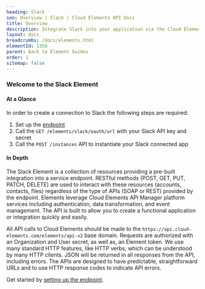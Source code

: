 ```yaml
---
heading: Slack
seo: Overview | Slack | Cloud Elements API Docs
title: Overview
description: Integrate Slack into your application via the Cloud Elements APIs.
layout: docs
breadcrumbs: /docs/elements.html
elementId: 1358
parent: Back to Element Guides
order: 1
sitemap: false
---
```


### Welcome to the Slack Element


#### At a Glance

In order to create a connection to Slack the following steps are required:

1. Set up the [endpoint](slack-endpoint-setup.html)
2. Call the `GET /elements/slack/oauth/url` with your Slack API key and secret
3. Call the `POST /instances` API to instantiate your Slack connected app

#### In Depth

The Slack Element is a collection of resources providing a pre-built integration into a service endpoint. RESTful methods (POST, GET, PUT, PATCH, DELETE) are used to interact with these resources (accounts, contacts, files) regardless of the type of APIs (SOAP or REST) provided by the endpoint. Elements leverage Cloud Elements API Manager platform services including authentication, data transformation, and event management.  The API is built to allow you to create a functional application or integration quickly and easily.

All API calls to Cloud Elements should be made to the `https://api.cloud-elements.com/elements/api-v2` base domain. Requests are authorized with an Organization and User secret, as well as, an Element token.  We use many standard HTTP features, like HTTP verbs, which can be understood by many HTTP clients. JSON will be returned in all responses from the API, including errors. The APIs are designed to have predictable, straightforward URLs and to use HTTP response codes to indicate API errors.

Get started by [setting up the endpoint](slack-endpoint-setup.html).
